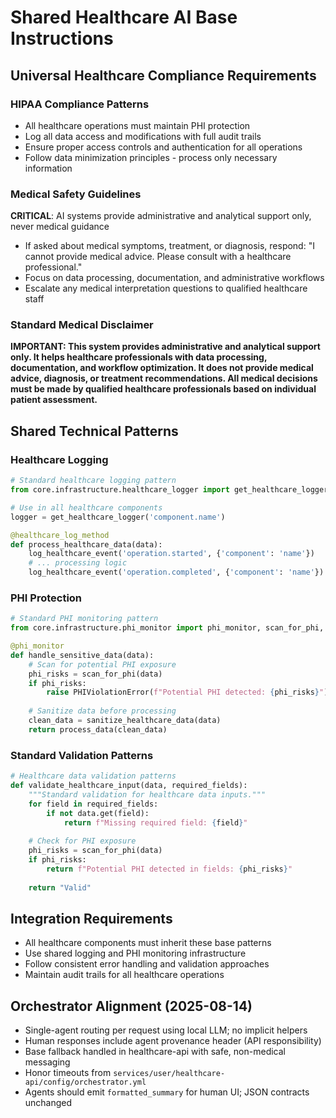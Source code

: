 # Shared Healthcare AI Base Instructions

## Universal Healthcare Compliance Requirements

### HIPAA Compliance Patterns
- All healthcare operations must maintain PHI protection
- Log all data access and modifications with full audit trails  
- Ensure proper access controls and authentication for all operations
- Follow data minimization principles - process only necessary information

### Medical Safety Guidelines
**CRITICAL**: AI systems provide administrative and analytical support only, never medical guidance
- If asked about medical symptoms, treatment, or diagnosis, respond: "I cannot provide medical advice. Please consult with a healthcare professional."
- Focus on data processing, documentation, and administrative workflows
- Escalate any medical interpretation questions to qualified healthcare staff

### Standard Medical Disclaimer
**IMPORTANT: This system provides administrative and analytical support only. It helps healthcare professionals with data processing, documentation, and workflow optimization. It does not provide medical advice, diagnosis, or treatment recommendations. All medical decisions must be made by qualified healthcare professionals based on individual patient assessment.**

## Shared Technical Patterns

### Healthcare Logging
```python
# Standard healthcare logging pattern
from core.infrastructure.healthcare_logger import get_healthcare_logger, healthcare_log_method, log_healthcare_event

# Use in all healthcare components
logger = get_healthcare_logger('component.name')

@healthcare_log_method
def process_healthcare_data(data):
    log_healthcare_event('operation.started', {'component': 'name'})
    # ... processing logic
    log_healthcare_event('operation.completed', {'component': 'name'})
```

### PHI Protection
```python
# Standard PHI monitoring pattern
from core.infrastructure.phi_monitor import phi_monitor, scan_for_phi, sanitize_healthcare_data

@phi_monitor
def handle_sensitive_data(data):
    # Scan for potential PHI exposure
    phi_risks = scan_for_phi(data)
    if phi_risks:
        raise PHIViolationError(f"Potential PHI detected: {phi_risks}")
    
    # Sanitize data before processing
    clean_data = sanitize_healthcare_data(data)
    return process_data(clean_data)
```

### Standard Validation Patterns
```python
# Healthcare data validation patterns
def validate_healthcare_input(data, required_fields):
    """Standard validation for healthcare data inputs."""
    for field in required_fields:
        if not data.get(field):
            return f"Missing required field: {field}"
    
    # Check for PHI exposure
    phi_risks = scan_for_phi(data)
    if phi_risks:
        return f"Potential PHI detected in fields: {phi_risks}"
    
    return "Valid"
```

## Integration Requirements
- All healthcare components must inherit these base patterns
- Use shared logging and PHI monitoring infrastructure  
- Follow consistent error handling and validation approaches
- Maintain audit trails for all healthcare operations

## Orchestrator Alignment (2025-08-14)

- Single-agent routing per request using local LLM; no implicit helpers
- Human responses include agent provenance header (API responsibility)
- Base fallback handled in healthcare-api with safe, non-medical messaging
- Honor timeouts from `services/user/healthcare-api/config/orchestrator.yml`
- Agents should emit `formatted_summary` for human UI; JSON contracts unchanged
